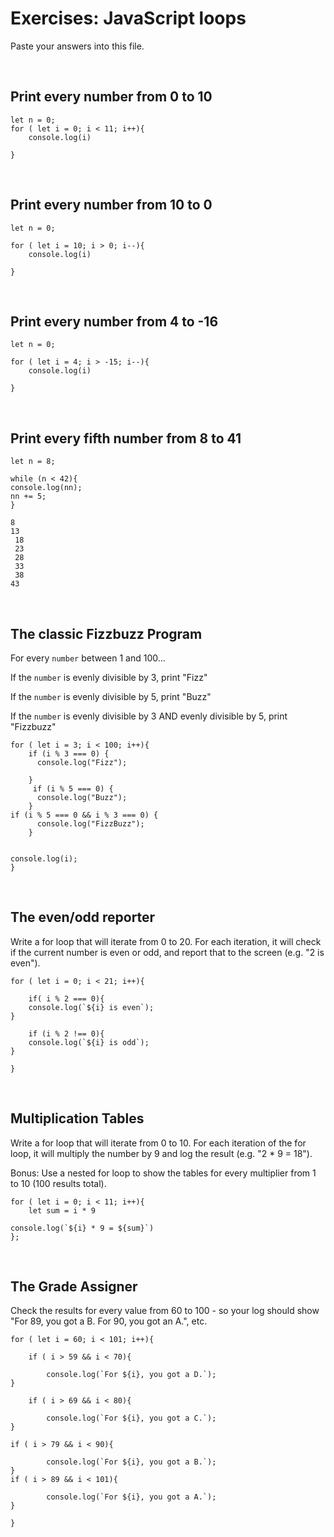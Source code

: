 

# Exercises: JavaScript loops

Paste your answers into this file.

<br>

## Print every number from 0 to 10

```
let n = 0;
for ( let i = 0; i < 11; i++){
	console.log(i)

}
```

<br>

## Print every number from 10 to 0

```
let n = 0;

for ( let i = 10; i > 0; i--){
	console.log(i)

}
```

<br>

## Print every number from 4 to -16

```
let n = 0;

for ( let i = 4; i > -15; i--){
	console.log(i)

}
```

<br>

## Print every fifth number from 8 to 41

```
let n = 8;

while (n < 42){
console.log(nn);
nn += 5;
}

8
13
 18
 23
 28
 33
 38
43
```

<br>

## The classic Fizzbuzz Program

For every `number` between 1 and 100...

If the `number` is evenly divisible by 3, print "Fizz"

If the `number` is evenly divisible by 5, print "Buzz"

If the `number` is evenly divisible by 3 AND evenly divisible by 5, print "Fizzbuzz"


```
for ( let i = 3; i < 100; i++){
	if (i % 3 === 0) {
      console.log("Fizz");
      
    }
     if (i % 5 === 0) {
      console.log("Buzz");
    }
if (i % 5 === 0 && i % 3 === 0) {
      console.log("FizzBuzz");
    }
        
      
console.log(i);
}
```

<br>


## The even/odd reporter

Write a for loop that will iterate from 0 to 20. For each iteration, it will check if the current number is even or odd, and report that to the screen (e.g. "2 is even").

```
for ( let i = 0; i < 21; i++){
	
	if( i % 2 === 0){
	console.log(`${i} is even`);
}

	if (i % 2 !== 0){
	console.log(`${i} is odd`);
}

}
```

<br>

## Multiplication Tables

Write a for loop that will iterate from 0 to 10. For each iteration of the for loop, it will multiply the number by 9 and log the result (e.g. "2 * 9 = 18").

Bonus: Use a nested for loop to show the tables for every multiplier from 1 to 10 (100 results total).


```
for ( let i = 0; i < 11; i++){
	let sum = i * 9	

console.log(`${i} * 9 = ${sum}`)
};
```

<br>

## The Grade Assigner

Check the results for every value from 60 to 100 - so your log should show "For 89, you got a B. For 90, you got an A.", etc.

```
for ( let i = 60; i < 101; i++){

	if ( i > 59 && i < 70){

		console.log(`For ${i}, you got a D.`); 
}

	if ( i > 69 && i < 80){

		console.log(`For ${i}, you got a C.`); 
}

if ( i > 79 && i < 90){

		console.log(`For ${i}, you got a B.`); 
}
if ( i > 89 && i < 101){

		console.log(`For ${i}, you got a A.`); 
}

}
```
